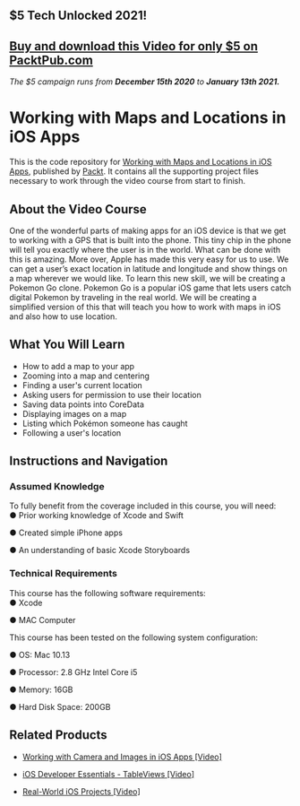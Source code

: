 ## $5 Tech Unlocked 2021!
[Buy and download this Video for only $5 on PacktPub.com](https://www.packtpub.com/product/working-with-maps-and-locations-in-ios-apps/9781788296809)
-----
*The $5 campaign         runs from __December 15th 2020__ to __January 13th 2021.__*

# Working with Maps and Locations in iOS Apps
This is the code repository for [Working with Maps and Locations in iOS Apps](https://www.packtpub.com/application-development/working-maps-and-locations-ios-apps?utm_source=github&utm_medium=repository&utm_campaign=9781788296809), published by [Packt](https://www.packtpub.com/?utm_source=github). It contains all the supporting project files necessary to work through the video course from start to finish.
## About the Video Course
One of the wonderful parts of making apps for an iOS device is that we get to working with a GPS that is built into the phone. This tiny chip in the phone will tell you exactly where the user is in the world. What can be done with this is amazing.
More over, Apple has made this very easy for us to use. We can get a user’s exact location in latitude and longitude and show things on a map wherever we would like. To learn this new skill, we will be creating a Pokemon Go clone.
Pokemon Go is a popular iOS game that lets users catch digital Pokemon by traveling in the real world. We will be creating a simplified version of this that will teach you how to work with maps in iOS and also how to use location.

<H2>What You Will Learn</H2>
<DIV class=book-info-will-learn-text>
<UL>
<LI>How to add a map to your app 
<LI>Zooming into a map and centering 
<LI>Finding a user's current location 
<LI>Asking users for permission to use their location 
<LI>Saving data points into CoreData 
<LI>Displaying images on a map 
<LI>Listing which Pokémon someone has caught 
<LI>Following a user's location </LI></UL></DIV>

## Instructions and Navigation
### Assumed Knowledge
To fully benefit from the coverage included in this course, you will need:<br/>
●	Prior working knowledge of Xcode and Swift

●	Created simple iPhone apps

●	An understanding of basic Xcode Storyboards


### Technical Requirements
This course has the following software requirements:<br/>
●	Xcode

●	MAC Computer

This course has been tested on the following system configuration:

●	OS: Mac 10.13

●	Processor: 2.8 GHz Intel Core i5

●	Memory: 16GB

●	Hard Disk Space: 200GB



## Related Products
* [Working with Camera and Images in iOS Apps [Video]](https://www.packtpub.com/application-development/working-camera-and-images-ios-apps-video?utm_source=github&utm_medium=repository&utm_campaign=9781788291330)

* [iOS Developer Essentials - TableViews [Video]](https://www.packtpub.com/application-development/ios-developer-essentials-tableviews-video?utm_source=github&utm_medium=repository&utm_campaign=9781788299015)

* [Real-World iOS Projects [Video]](https://www.packtpub.com/application-development/real-world-ios-projects-video?utm_source=github&utm_medium=repository&utm_campaign=9781789132526)

